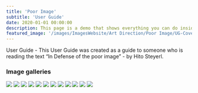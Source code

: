 ```yaml
---
title: 'Poor Image'
subtitle: 'User Guide'
date: 2020-01-01 00:00:00
description: This page is a demo that shows everything you can do inside portfolio and blog posts.
featured_image: '/images/ImagesWebsite/Art Direction/Poor Image/UG-Cover.webp'
---
```


User Guide - This User Guide was created as a guide to someone who is reading the text “In Defense of the poor image” - by Hito Steyerl.

### Image galleries

<div class="gallery" data-columns="1">
	<img src="/images/ImagesWebsite/Art Direction/Poor Image/UG-Cover.webp">
	<img src="/images/ImagesWebsite/Art Direction/Poor Image/UG-Page-2.webp">
	<img src="/images/ImagesWebsite/Art Direction/Poor Image/UG-Page-3.webp">
	<img src="/images/ImagesWebsite/Art Direction/Poor Image/UG-Page-4.webp">
	<img src="/images/ImagesWebsite/Art Direction/Poor Image/UG-Page-5.webp">
	<img src="/images/ImagesWebsite/Art Direction/Poor Image/UG-Page-6.webp">
	<img src="/images/ImagesWebsite/Art Direction/Poor Image/UG-Page-7.webp">
	<img src="/images/ImagesWebsite/Art Direction/Poor Image/UG-Page-8.webp">
	<img src="/images/ImagesWebsite/Art Direction/Poor Image/UG-Page-9.webp">
	<img src="/images/ImagesWebsite/Art Direction/Poor Image/UG-Page-10.webp">
	<img src="/images/ImagesWebsite/Art Direction/Poor Image/UG-Page-11.webp">
	<img src="/images/ImagesWebsite/Art Direction/Poor Image/UG-Page-12.webp">
</div>


